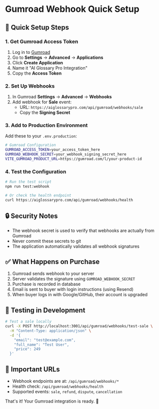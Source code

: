 # Gumroad Webhook Quick Setup

## 🚀 Quick Setup Steps

### 1. Get Gumroad Access Token
1. Log in to [Gumroad](https://gumroad.com)
2. Go to **Settings** → **Advanced** → **Applications**
3. Click **Create Application**
4. Name it "AI Glossary Pro Integration"
5. Copy the **Access Token**

### 2. Set Up Webhooks
1. In Gumroad **Settings** → **Advanced** → **Webhooks**
2. Add webhook for **Sale** event:
   - URL: `https://aiglossarypro.com/api/gumroad/webhooks/sale`
   - Copy the **Signing Secret**

### 3. Add to Production Environment
Add these to your `.env.production`:
```bash
# Gumroad Configuration
GUMROAD_ACCESS_TOKEN=your_access_token_here
GUMROAD_WEBHOOK_SECRET=your_webhook_signing_secret_here
VITE_GUMROAD_PRODUCT_URL=https://gumroad.com/l/your-product-id
```

### 4. Test the Configuration
```bash
# Run the test script
npm run test:webhook

# Or check the health endpoint
curl https://aiglossarypro.com/api/gumroad/webhooks/health
```

## 🔒 Security Notes
- The webhook secret is used to verify that webhooks are actually from Gumroad
- Never commit these secrets to git
- The application automatically validates all webhook signatures

## ✅ What Happens on Purchase
1. Gumroad sends webhook to your server
2. Server validates the signature using `GUMROAD_WEBHOOK_SECRET`
3. Purchase is recorded in database
4. Email is sent to buyer with login instructions (using Resend)
5. When buyer logs in with Google/GitHub, their account is upgraded

## 🧪 Testing in Development
```bash
# Test a sale locally
curl -X POST http://localhost:3001/api/gumroad/webhooks/test-sale \
  -H "Content-Type: application/json" \
  -d '{
    "email": "test@example.com",
    "full_name": "Test User",
    "price": 249
  }'
```

## 📝 Important URLs
- Webhook endpoints are at: `/api/gumroad/webhooks/*`
- Health check: `/api/gumroad/webhooks/health`
- Supported events: `sale`, `refund`, `dispute`, `cancellation`

That's it! Your Gumroad integration is ready. 🎉